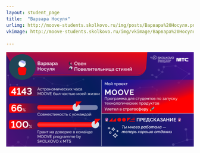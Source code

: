 ```yaml
---
layout: student_page
title:  "Варвара Носуля"
urlimg: http://moove-students.skolkovo.ru/img/posts/Варвара%20Носуля.png
vkimage: http://moove-students.skolkovo.ru/img/vkimage/Варвара%20Носуля%20для%20Вк.png

---
```


<img class="img-fluid" src="/img/posts/Варвара Носуля.png" alt="team">
